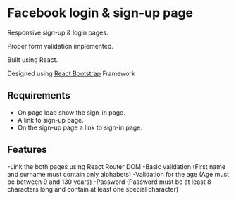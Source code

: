# Facebook login & sign-up page

Responsive sign-up & login pages. 

Proper form validation implemented.

Built using React. 

Designed using [React Bootstrap](https://react-bootstrap.netlify.app/) Framework


## Requirements

- On page load show the sign-in page.
- A link to sign-up page.
- On the sign-up page a link to sign-in page.

## Features

-Link the both pages using React Router DOM
-Basic validation (First name and surname must contain only alphabets)
-Validation for the age (Age must be between 9 and 130 years)
-Password (Password must be at least 8 characters long and contain at least one special character)